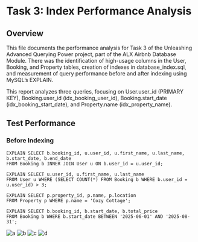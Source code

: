 # Task 3: Index Performance Analysis

## Overview
This file documents the performance analysis for Task 3 of the Unleashing Advanced Querying Power project, part of the ALX Airbnb Database Module. There was the identification of high-usage columns in the User, Booking, and Property tables, creation of indexes in database_index.sql, and measurement of query performance before and after indexing using MySQL’s EXPLAIN.

This report analyzes three queries, focusing on User.user_id (PRIMARY KEY), Booking.user_id (idx_booking_user_id), Booking.start_date (idx_booking_start_date), and Property.name (idx_property_name).

## Test Performance
### Before Indexing
```
EXPLAIN SELECT b.booking_id, u.user_id, u.first_name, u.last_name, b.start_date, b.end_date
FROM Booking b INNER JOIN User u ON b.user_id = u.user_id;

EXPLAIN SELECT u.user_id, u.first_name, u.last_name
FROM User u WHERE (SELECT COUNT(*) FROM Booking b WHERE b.user_id = u.user_id) > 3;

EXPLAIN SELECT p.property_id, p.name, p.location
FROM Property p WHERE p.name = 'Cozy Cottage';

EXPLAIN SELECT b.booking_id, b.start_date, b.total_price
FROM Booking b WHERE b.start_date BETWEEN '2025-06-01' AND '2025-08-31';
```



![a](alx-airbnb-database/database-adv-script/index_performance_images/B4Index1.PNG)
![b](alx-airbnb-database/database-adv-script/index_performance_images/B4Index2.PNG)
![c](alx-airbnb-database/database-adv-script/index_performance_images/B4Index3.PNG)
![d](alx-airbnb-database/database-adv-script/index_performance_images/B4Index4.PNG)
